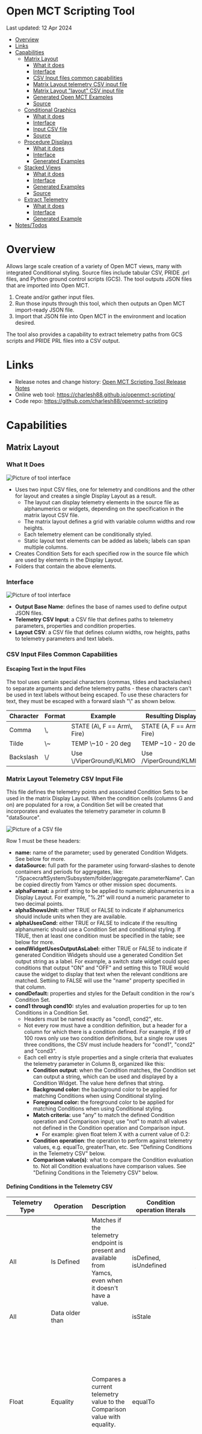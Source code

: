 # Open MCT Scripting Tool

Last updated: 12 Apr 2024

- [Overview](#OpenMCTScriptingTool-Overview)
- [Links](#OpenMCTScriptingTool-Links)
- [Capabilities](#OpenMCTScriptingTool-Capabilities)
    - [Matrix Layout](#OpenMCTScriptingTool-MatrixLayout)
        - [What it does](#OpenMCTScriptingTool-Whatitdoes)
        - [Interface](#OpenMCTScriptingTool-Interface)
        - [CSV Input files common capabilities](#OpenMCTScriptingTool-CSVInputfilescommo)
        - [Matrix Layout telemetry CSV input file](#OpenMCTScriptingTool-MatrixLayoutteleme)
        - [Matrix Layout "layout" CSV input file](#OpenMCTScriptingTool-MatrixLayout"layou)
        - [Generated Open MCT Examples](#OpenMCTScriptingTool-GeneratedOpenMCTEx)
        - [Source](#OpenMCTScriptingTool-Source)
    - [Conditional Graphics](#OpenMCTScriptingTool-ConditionalGraphic)
        - [What it does](#OpenMCTScriptingTool-Whatitdoes.1)
        - [Interface](#OpenMCTScriptingTool-Interface.1)
        - [Input CSV file](#OpenMCTScriptingTool-InputCSVfile)
        - [Source](#OpenMCTScriptingTool-Source.1)
    - [Procedure Displays](#OpenMCTScriptingTool-ProcedureDisplays)
        - [What it does](#OpenMCTScriptingTool-Whatitdoes.2)
        - [Interface](#OpenMCTScriptingTool-Interface.2)
        - [Generated Examples](#OpenMCTScriptingTool-GeneratedExamples)
    - [Stacked Views](#OpenMCTScriptingTool-StackedViews)
        - [What it does](#OpenMCTScriptingTool-Whatitdoes.3)
        - [Interface](#OpenMCTScriptingTool-Interface.3)
        - [Generated Examples](#OpenMCTScriptingTool-GeneratedExamples.)
        - [Source](#OpenMCTScriptingTool-Source.2)
    - [Extract Telemetry](#OpenMCTScriptingTool-ExtractTelemetry)
        - [What it does](#OpenMCTScriptingTool-Whatitdoes.4)
        - [Interface](#OpenMCTScriptingTool-Interface.4)
        - [Generated Example](#OpenMCTScriptingTool-GeneratedExample)
- [Notes/Todos](#OpenMCTScriptingTool-Notes/Todos)

# Overview

Allows large scale creation of a variety of Open MCT views, many with integrated Conditional styling. Source files include tabular CSV, PRIDE .prl files, and Python ground control scripts (GCS). The tool outputs JSON files that are imported into Open MCT.

1. Create and/or gather input files.
2. Run those inputs through this tool, which then outputs an Open MCT import-ready JSON file.
3. Import that JSON file into Open MCT in the environment and location desired.

The tool also provides a capability to extract telemetry paths from GCS scripts and PRIDE PRL files into a CSV output.

# Links
- Release notes and change history: [Open MCT Scripting Tool Release Notes](documentation/release-notes.md)
- Online web tool:  <https://charlesh88.github.io/openmct-scripting/>
- Code repo: <https://github.com/charlesh88/openmct-scripting>

# Capabilities
## Matrix Layout
### What It Does

![Picture of tool interface](documentation/images/openmct-scripting-matrix-layout-imported-result.png "Matrix Layout imported result")

- Uses two input CSV files, one for telemetry and conditions and the other for layout and creates a single Display Layout as a result.
    - The layout can display telemetry elements in the source file as alphanumerics or widgets, depending on the specification in the matrix layout CSV file.
    - The matrix layout defines a grid with variable column widths and row heights.
    - Each telemetry element can be conditionally styled.
    - Static layout text elements can be added as labels; labels can span multiple columns.
- Creates Condition Sets for each specified row in the source file which are used by elements in the Display Layout.
- Folders that contain the above elements.

### Interface

![Picture of tool interface](documentation/images/openmct-scripting-interface-matrix-layout.png "Matrix Layout interface")

- **Output Base Name**: defines the base of names used to define output JSON files.
- **Telemetry CSV Input**: a CSV file that defines paths to telemetry parameters, properties and condition properties.
- **Layout CSV**: a CSV file that defines column widths, row heights, paths to telemetry parameters and text labels.

### CSV Input Files Common Capabilities

#### Escaping Text in the Input Files

The tool uses certain special characters (commas, tildes and backslashes) to separate arguments and define telemetry paths - these characters can't be used in text labels without being escaped. To use these characters for text, they must be escaped with a forward slash "\\" as shown below.

| **Character** | **Format** | **Example** | **Resulting Display** |
| --- | --- | --- | --- |
| Comma | \\, | STATE (A\\, F == Arm\\, Fire) | STATE (A, F == Arm, Fire) |
| Tilde | \\~ | TEMP \\~10 - 20 deg | TEMP ~10 - 20 deg |
| Backslash | \\/ | Use \\/ViperGround\\/KLMIO | Use /ViperGround/KLMIO |

### Matrix Layout Telemetry CSV Input File

This file defines the telemetry points and associated Condition Sets to be used in the matrix Display Layout. When the condition cells (columns G and on) are populated for a row, a Condition Set will be created that incorporates and evaluates the telemetry parameter in column B "dataSource".

![Picture of a CSV file](documentation/images/openmct-scripting-csv-matrix-input-telemetry.png "Example Matrix Layout telemetry input file")

Row 1 must be these headers:

- **name:** name of the parameter; used by generated Condition Widgets. See below for more.
- **dataSource:** full path for the parameter using forward-slashes to denote containers and periods for aggregates, like: "/SpacecraftSystem/Subsystem/folder/aggregate.parameterName". Can be copied directly from Yamcs or other mission spec documents.
- **alphaFormat:** a printf string to be applied to numeric alphanumerics in a Display Layout. For example, "%.2f" will round a numeric parameter to two decimal points.
- **alphaShowsUnit:** either TRUE or FALSE to indicate if alphanumerics should include units when they are available.
- **alphaUsesCond:** either TRUE or FALSE to indicate if the resulting alphanumeric should use a Condition Set and conditional styling. If TRUE, then at least one condition must be specified in the table; see below for more.
- **condWidgetUsesOutputAsLabel:** either TRUE or FALSE to indicate if generated Condition Widgets should use a generated Condition Set output string as a label. For example, a switch state widget could spec conditions that output "ON" and "OFF" and setting this to TRUE would cause the widget to display that text when the relevant conditions are matched. Settiing to FALSE will use the "name" property specified in that column.
- **condDefault:** properties and styles for the Default condition in the row's Condition Set.
- **cond1 through cond10:** styles and evaluation properties for up to ten Conditions in a Condition Set.
    - Headers must be named exactly as "cond1, cond2", etc.
    - Not every row must have a condition definition, but a header for a column for which there is a condition defined. For example, if 99 of 100 rows only use two condition definitions, but a single row uses three conditions, the CSV must include headers for "cond1", "cond2" and "cond3".
    - Each cell entry is style properties and a single criteria that evaluates the telemetry parameter in Column B, organized like this:
        - **Condition output**: when the Condition matches, the Condition set can output a string, which can be used and displayed by a Condition Widget. The value here defines that string.
        - **Background color:** the background color to be applied for matching Conditions when using Conditional styling.
        - **Foreground color:** the foreground color to be applied for matching Conditions when using Conditional styling.
        - **Match criteria:** use "any" to match the defined Condition operation and Comparison input; use "not" to match all values not defined in the Condition operation and Comparison input.
            - For example: given float telem X with a current value of 0.2:
        - **Condition operation**: the operation to perform against telemetry values, e.g. equalTo, greaterThan, etc. See "Defining Conditions in the Telemetry CSV" below.
        - **Comparison value(s)**: what to compare the Condition evaluation to. Not all Condition evaluations have comparison values. See "Defining Conditions in the Telemetry CSV" below.

#### Defining Conditions in the Telemetry CSV

| **Telemetry Type** | **Operation** | **Description** | **Condition operation literals** | **Comparison input format** | **Example** | **Notes** |
| --- | --- | --- | --- | --- | --- | --- |
| All | Is Defined | Matches if the telemetry endpoint is present and available from Yamcs, even when it doesn't have a value. | isDefined, isUndefined | No comparison value | N/A |     |
| All | Data older than |     | isStale | Number of milliseconds | 1500 |     |
| Float | Equality | Compares a current telemetry value to the Comparison value with equality. | equalTo | Single number | 100 | Note that Float and Integer telemetry types and comparisons are not compatible, i.e. a telem value of 0.000 will not match a comparison value of 0. Use Greater/less than comparisons in these cases. |
| Float | Greater/less than |     | greaterThan, lessThan, greaterThanOrEq, lessThanOrEq | Single number | 100 |     |
| Float | Between |     | between, notBetween | Two numbers separated by a comma | \-100,100 |     |
| Enumeration | Enum value equality |     | enumValueIs, enumValueIsNot | Raw numeric of the enumeration, not the enumeration string | 1   |     |
| String | Contains |     | textContains, textDoesNotContain | Text | ooba |     |
| String | Starts/Ends |     | textStartsWith, textEndsWith, | Text | Foo |     |
| String | Equality |     | textIsExactly | Text | Foobar |     |

#### Condition Examples

| **Telemetry Type** | **Goal** | **Condition string** |
| --- | --- | --- |
| All | If the telemetry is present on the server, output the string "Defined" with a medium gray background and white foreground. | Defined,#666666,#ffffff,any,isDefined |
| Numeric | If the current float telemetry value is between than -0.1 and 0.2, output the string "Nominal" with an green background and white foreground. | Nominal,#006600,#ffffff,any,between,-0.1,0.2 |
| Numeric | If the current float telemetry value is greater than 0.2, output the string "High" with an orange background and white foreground. | High,#ff6600,#ffffff,any,greaterThan,0.2 |

### Matrix Layout "layout" CSV Input File

The matrix layout is simply a grid with variable column widths and row heights.

![Picture of a CSV file](documentation/images/openmct-scripting-csv-matrix-input-layout.png "Example Matrix Layout layout input file")

- Row 1 defines the width of columns in the grid, in layout grid units.
- Column A defines the height of each row in the grid, in layout grid units.
- Cell A1 contains 3 comma-separated values that control the grid dimensions and item margin:
    - The first two values are the desired layout grid dimensions, which are the basis for grid units.
    - The last value is the amount of margin between columns and rows, in grid units.
    - For example, "1, 1, 4" will create a Display Layout with settings of grid X =  1, grid Y = 1, and 4 "grid units" of margin between columns and rows.
    - If values are not provided in A1, the tool will use the default settings of 1, 1, 4.
- Cells can contain text, or a path to a telemetry parameter.
    - Text cells can contain optional "flags"; see below for more.
    - Cells that start with "/" or "~" will be treated as parameter paths.
    - You can use "/" or "~" if they are escaped, see notes above.
- Your telemetry file can include parameters that are not used by the layout file, but the converse is not true: parameters used in this file MUST be present in the telemetry CSV file used for a given matrix layout.

The resulting matrix layout output based on the CSV input above:

#### Using Optional Flags in the Layout CSV File

Both text and telemetry parameters accept certain "flag" arguments that allow additional capabilities and rendering options. More than one flag can be used at a time, separated with commas. Flags include:

| **Capability** | **Flag** | **Telemetry** | **Text** | **Example**                                                  | **Notes** |
| --- | --- |---------------|---|--------------------------------------------------------------| --- |
| Span multiple columns | \_span(#) | YES           | YES   | SYSTEMS,**\_span(3)**                                        | A text element with "SYSTEMS" will span across the designated number of columns, starting at the element's current column. |
| Render as Condition Widget | \_cw | YES        |          | /SpacecraftSystem/Subsystem/aggregate.parameterName,**\_cw** | Renders a Condition Widget for this telemetry parameter. If this parameter is set to use Conditions in the telemetry CSV input file, then a Condition Set will be created using those parameters. |
| Render as Hyperlink button | \_link(url) |               | YES   | BUTTON LABEL,**\_link(https://someurl.com)**                 | A text element rendered as a Hyperlink button. Clicking the button will open the designated URL in a new browser tab. Note that Open MCT only accepts valid nasa.gov URLs. Note that elements with this flag cannot be styled with \_bg and \_fg; see below. |
| Style background color | \_bg(hex value) |               | YES   | BUTTON LABEL,**\_bg(#666666)**                               | Color must be specified as full hex values. Only applicable to text elements that are not Hyperlink buttons. Resource for getting hex values: [hex+color+picker](https://www.google.com/search?q=hex+color+picker) |
| Style foreground color | \_fg(hex value) |               | YES   | BUTTON LABEL,**\_fg(#000099)**                               | Color must be specified as full hex values. Only applicable to text elements that are not Hyperlink buttons. |

### Generated Open MCT Examples

### Source

- Telemetry CSV: [Matrix Layout inputs Telemetry CSV example](documentation/files/matrix-layout-input-telemetry-example.csv)
- Matrix Layout CSV: [Matrix Layout inputs Layout CSV example](documentation/files/matrix-layout-input-layout-example.csv)

## Conditional Graphics

Generates one or more "image view" objects within a Display Layout. Image views can be conditionally styled to show a given image source when a condition in a Condition Set is matched. This example uses a sun angle telemetry parameter to display one of 23 different images of the "sun" graphic, overlaid on a base drawing of the rover, itself its own image view object.

![Picture of rendered Display Layout](documentation/images/openmct-scripting-conditional-graphics-imported-result.png "Conditional Graphics Example")

### What It Does

- Generates one or more "image view" objects within a single Display Layout.
    - Source images must all be the same size for all image views in the layout.
    - Image views color and border styling can be defined.
- Optionally generates one Condition Set.
    - The number of conditions in the set is not limited.
    - Each condition evaluates only one criteria.
- Data sources can be dictionary parameters or a Sine Wave Generator.
    - If a generator is specified, the tool will create one or more generators as a result.

### Interface

<!--IMAGE HERE-->

- **Output Base Name**: defines the base of names used to define output JSON files.
- **Display Layout Grid**: the X and Y grid dimensions to be used by generated Display Layouts.
    - Settings here are per pixel and define the scale of item widths and heights specified elsewhere. For example, using a grid of 2,2 would create a 2 x 2 grid in the layout. Items set to 200 width and 14 high would then be 400 pixels wide by 28 pixels high.
    - Using smaller numbers here mean that items can be more tightly packed. Using a grid of 1,1 would make the grid equivalent to pixels.
- **Image size in px:** the pixel size (not grid units) desired for the resulting image view. All generated image views will be the same size in the Display Layout.

### Input CSV file

Example input using telemetry paths as a data source:
<!--IMAGE HERE-->

Example input using a Sine Wave Generator as a data source:
<!--IMAGE HERE-->

Row 1 must be these headers:
- **imageViewName**: The name of the image view object that will be created within the layout.
    - Names must be unique in the sheet. Entering a different name creates a separate image with its own set of conditional styling, if set.
    - To apply a set of conditions to a single image view, use the same name in each row.
    - Image views are always the same dimensions, set in "Image size in px" in the web app interface.
- **dataSource**: a valid path to a telemetry source, a definition for a Sine Wave Generator or a name reference to a generator specced in a previous row. See notes below on Sine Wave Generators.
- **isDefault**: optional boolean if the condition for this row should be a default. If no default is specified, the Condition Set will create an unnamed default condition.
- **operation**: The condition operation to be performed for this row. See [Defining Conditions in the Telemetry CSV](#OpenMCTScriptingTool-ConditionOperation) above.
- **input**: Nothing, string, single number, or two numbers to be used as the condition operation evaluators. See [Defining Conditions in the Telemetry CSV](#OpenMCTScriptingTool-ConditionOperation) above.
- **name**: The name of the condition that will be created for this row.
- **output**: The output string of the condition that will be created for this row.
- **bgColor, fgColor, border**: See [Defining Conditions in the Telemetry CSV](#OpenMCTScriptingTool-ConditionOperation) above.
- **imageUrl**: a full path to an image source file. Note that Open MCT for VIPER only supports URLs within the nasa.gov domain.

### Source

- Example using dictionary telemetry parameters: [Sun Angle dictionary input example.csv](documentation/files/conditional-graphics-example-sun-angle.csv)
- Example that uses a generated Open MCT Sine Wave Generator: [Sun Angle 3 SWG input.csv](documentation/files/conditional-graphics-example-sun-angle-swg.csv)

## Procedure Displays

### What It Does

- Traverses multiple PRIDE procedure .prl files and creates Display Layout of alphanumeric parameter values and Stacked Plots for each.
    - Parameters are grouped into their steps and labeled as such.
    - Each parameter is included as an alphanumeric with a label derived from the procedure file.
    - Widths of alphanumerics can be directly set; the width of labels is automatically calculated.
    - **IMPORTANT NOTE**: only fully qualified paths (e.g. '/SpacecraftSystem/Subsystem/etc.') in procedures can be found and extracted; references without in descriptive text may not be found.
- A Tabs View that contains all the generated Display Layouts.
- A Stacked Plot per procedure with parameters used.
- Folders that contain the above elements.

### Interface

<!--IMAGE HERE-->

- **Output Base Name**: defines the base of names used to define output JSON files.
- **Display Layout Grid**: the X and Y grid dimensions to be used by generated Display Layouts.
    - Settings here are per pixel and define the scale of item widths and heights specified elsewhere. For example, using a grid of 2,2 would create a 2 x 2 grid in the layout. Items set to 200 width and 14 high would then be 400 pixels wide by 28 pixels high.
    - Using smaller numbers here mean that items can be more tightly packed. Using a grid of 1,1 would make the grid equivalent to pixels.
- **Item Margin**: a single grid unit number that controls the amount of horizontal and vertical space between items in the Display Layout. Using "1" with grid set to 2,2 would create a 2 x 2 pixel space between labels and elements.
- **Alphanumeric Width:** controls the width of alphanumeric elements in the layout.
- **Row Height**: controls the height of text-plus-alphanumeric pairs in the layout.

## Stacked Views

<!--IMAGE HERE-->

### What It Does

- Takes in multiple telemetry source files and creates both a Stacked Plot and a Flexible Layout for each.
- The source file can group telemetry parameters into Overlay Plots, which become elements within the Stacked Plots and Flexible Layouts.
    - Overlay Plots of the same name will be created once, and shared amongst multiple Stacked Plots and Flexible Layouts.
    - Telemetry parameters can specify some properties like the display of limit lines, marker size and shape, and line interpolation style.
- Folders that contain the above elements.

### Interface

<!--IMAGE HERE-->
- **Output Base Name**: defines the base of names used to define output JSON files.

### Example Source
- Example that creates 3 overlay plots in a Stacked View: [Stacked View example 1   .csv](documentation/files/stacked-view-input-example-1.csv)


## Extract Telemetry

### What It Does

- Takes in multiple source files and creates CSV file outputs. This is not an import-able Open MCT display, but is an aid to quickly generate lists of in-use parameters across multiple sources.
    - "Unique Telemetry" will simply generate a list of all unique parameters used across all the input files.
    - "Telemetry and Refs" will output a table with parameter paths, the file that contained them, and their reference context. For example, in a GCS parameters can be referenced in in getVal and checkVal functions, this output will indicate as such.
    - **IMPORTANT NOTE**: only fully qualified paths (e.g. '/SpacecraftSystem/Subsystem/etc.') in PRIDE procedure files can be found and extracted; references without in descriptive text may not be found.

### Interface

<!--IMAGE HERE-->
- **Output Base Name**: defines the base of names used to define output JSON files.
- **Input File Type**: choose either GCS Python scripts (.py) or PRIDE procedure (.prl).
